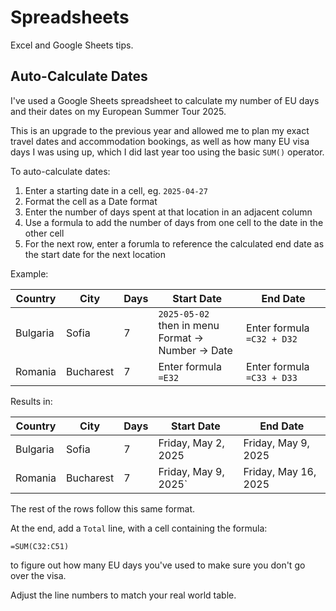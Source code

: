 # Spreadsheets

Excel and Google Sheets tips.

## Auto-Calculate Dates

I've used a Google Sheets spreadsheet to calculate my number of EU days and their dates on my European Summer Tour 2025.

This is an upgrade to the previous year and allowed me to plan my exact travel dates and accommodation bookings,
as well as how many EU visa days I was using up, which I did last year too using the basic `SUM()` operator.

To auto-calculate dates:

1. Enter a starting date in a cell, eg. `2025-04-27`
2. Format the cell as a Date format
3. Enter the number of days spent at that location in an adjacent column
4. Use a formula to add the number of days from one cell to the date in the other cell
5. For the next row, enter a forumla to reference the calculated end date as the start date for the next location

Example:

| Country   | City      | Days | Start Date                                                     | End Date                   |
|-----------|-----------|------|----------------------------------------------------------------|----------------------------|
| Bulgaria  | Sofia     | 7    | `2025-05-02` <br/> then in menu <br/> Format -> Number -> Date | Enter formula `=C32 + D32` |
| Romania   | Bucharest | 7    | Enter formula `=E32`                                           | Enter formula `=C33 + D33` |

Results in:

| Country   | City      | Days | Start Date             | End Date             |
|-----------|-----------|------|------------------------|----------------------|
| Bulgaria  | Sofia     | 7    | Friday, May 2, 2025    | Friday, May 9, 2025  |
| Romania   | Bucharest | 7    | Friday, May 9, 2025`   | Friday, May 16, 2025 |

The rest of the rows follow this same format.

At the end, add a `Total` line, with a cell containing the formula:

```
=SUM(C32:C51)
```

to figure out how many EU days you've used to make sure you don't go over the visa.

Adjust the line numbers to match your real world table.
